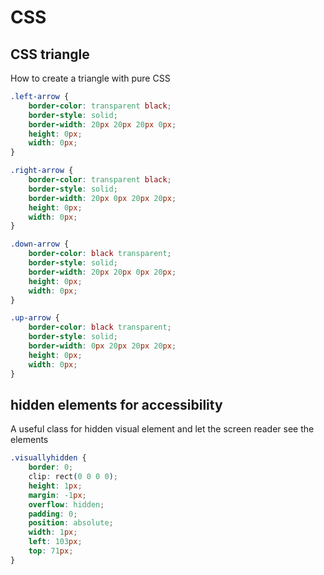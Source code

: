 # CSS

## CSS triangle

How to create a triangle with pure CSS

```css
.left-arrow {
	border-color: transparent black;
	border-style: solid;
	border-width: 20px 20px 20px 0px;
	height: 0px;
	width: 0px;
}

.right-arrow {
	border-color: transparent black;
	border-style: solid;
	border-width: 20px 0px 20px 20px;
	height: 0px;
	width: 0px;
}

.down-arrow {
	border-color: black transparent;
	border-style: solid;
	border-width: 20px 20px 0px 20px;
	height: 0px;
	width: 0px;
}

.up-arrow {
	border-color: black transparent;
	border-style: solid;
	border-width: 0px 20px 20px 20px;
	height: 0px;
	width: 0px;
}
```

## hidden elements for accessibility

A useful class for hidden visual element and let the screen reader see the elements 

```css
.visuallyhidden {
    border: 0;
    clip: rect(0 0 0 0);
    height: 1px;
    margin: -1px;
    overflow: hidden;
    padding: 0;
    position: absolute;
    width: 1px;
    left: 103px;
    top: 71px;
}
```
